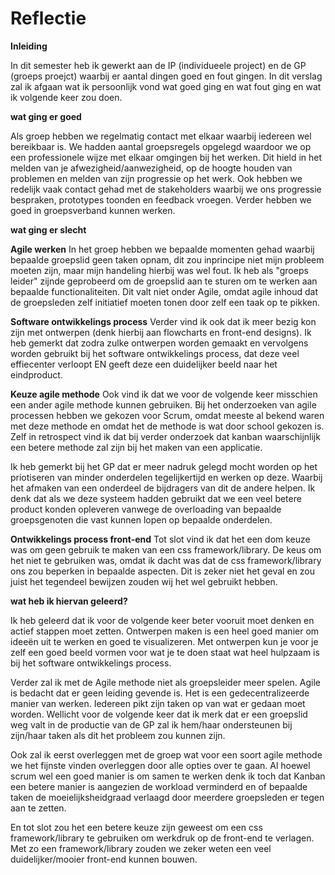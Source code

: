 # Reflectie

**Inleiding**

In dit semester heb ik gewerkt aan de IP (individueele project) en de GP (groeps proejct) waarbij er aantal dingen goed en fout gingen. In dit verslag zal ik afgaan wat ik persoonlijk vond wat goed ging en wat fout ging en wat ik volgende keer zou doen.

**wat ging er goed**

Als groep hebben we regelmatig contact met elkaar waarbij iedereen wel bereikbaar is. We hadden aantal groepsregels opgelegd waardoor we op een professionele wijze met elkaar omgingen bij het werken. Dit hield in het melden van je afwezigheid/aanwezigheid, op de hoogte houden van problemen en melden van zijn progressie op het werk. Ook hebben we redelijk vaak contact gehad met de stakeholders waarbij we ons progressie bespraken, prototypes toonden en feedback vroegen. Verder hebben we goed in groepsverband kunnen werken.

**wat ging er slecht**


**Agile werken**
In het groep hebben we bepaalde momenten gehad waarbij bepaalde groepslid geen taken opnam, dit zou inprincipe niet mijn probleem moeten zijn, maar mijn handeling hierbij was wel fout. Ik heb als "groeps leider" zijnde geprobeerd om de groepslid aan te sturen om te werken aan bepaalde functionaliteiten. Dit valt niet onder Agile, omdat agile inhoud dat de groepsleden zelf initiatief moeten tonen door zelf een taak op te pikken. 

**Software ontwikkelings process**
Verder vind ik ook dat ik meer bezig kon zijn met ontwerpen (denk hierbij aan flowcharts en front-end designs). Ik heb gemerkt dat zodra zulke ontwerpen worden gemaakt en vervolgens worden gebruikt bij het software ontwikkelings process, dat deze veel effiecenter verloopt EN geeft deze een duidelijker beeld naar het eindproduct.

**Keuze agile methode**
Ook vind ik dat we voor de volgende keer misschien een ander agile methode kunnen gebruiken. Bij het onderzoeken van agile processen hebben we gekozen voor Scrum, omdat meeste al bekend waren met deze methode en omdat het de methode is wat door school gekozen is. Zelf in retrospect vind ik dat bij verder onderzoek dat kanban waarschijnlijk een betere methode zal zijn bij het maken van een applicatie.

Ik heb gemerkt bij het GP dat er meer nadruk gelegd mocht worden op het priotiseren van minder onderdelen tegelijkertijd en werken op deze. Waarbij het afmaken van een onderdeel de bijdragers van dit de andere helpen. Ik denk dat als we deze systeem hadden gebruikt dat we een veel betere product konden opleveren vanwege de overloading van bepaalde groepsgenoten die vast kunnen lopen op bepaalde onderdelen.

**Ontwikkelings process front-end**
Tot slot vind ik dat het een dom keuze was om geen gebruik te maken van een css framework/library. De keus om het niet te gebruiken was, omdat ik dacht was dat de css framework/library ons zou beperken in bepaalde aspecten. Dit is zeker niet het geval en zou juist het tegendeel bewijzen zouden wij het wel gebruikt hebben.

**wat heb ik hiervan geleerd?**

Ik heb geleerd dat ik voor de volgende keer beter vooruit moet denken en actief stappen moet zetten. Ontwerpen maken is een heel goed manier om ideeën uit te werken en goed te visualizeren. Met ontwerpen kun je voor je zelf een goed beeld vormen voor wat je te doen staat wat heel hulpzaam is bij het software ontwikkelings process.

Verder zal ik met de Agile methode niet als groepsleider meer spelen. Agile is bedacht dat er geen leiding gevende is. Het is een gedecentralizeerde manier van werken. Iedereen pikt zijn taken op van wat er gedaan moet worden. Wellicht voor de volgende keer dat ik merk dat er een groepslid weg valt in de productie van de GP zal ik hem/haar ondersteunen bij zijn/haar taken als dit het probleem zou kunnen zijn.

Ook zal ik eerst overleggen met de groep wat voor een soort agile methode we het fijnste vinden overleggen door alle opties over te gaan. Al hoewel scrum wel een goed manier is om samen te werken denk ik toch dat Kanban een betere manier is aangezien de workload verminderd en of bepaalde taken de moeielijksheidgraad verlaagd door meerdere groepsleden er tegen aan te zetten.

En tot slot zou het een betere keuze zijn geweest om een css framework/library te gebruiken om werkdruk op de front-end te verlagen. Met zo een framework/library zouden we zeker weten een veel duidelijker/mooier front-end kunnen bouwen.
